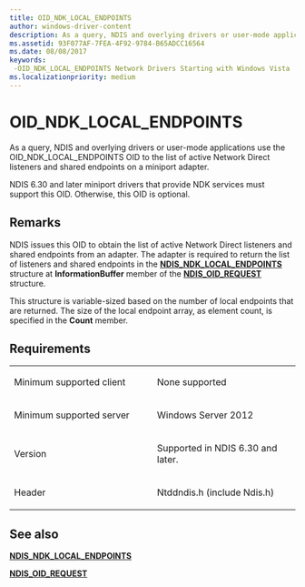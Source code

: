 ```yaml
---
title: OID_NDK_LOCAL_ENDPOINTS
author: windows-driver-content
description: As a query, NDIS and overlying drivers or user-mode applications use the OID_NDK_LOCAL_ENDPOINTS OID to the list of active Network Direct listeners and shared endpoints on a miniport adapter.
ms.assetid: 93F077AF-7FEA-4F92-9784-B65ADCC16564
ms.date: 08/08/2017
keywords: 
 -OID_NDK_LOCAL_ENDPOINTS Network Drivers Starting with Windows Vista
ms.localizationpriority: medium
---
```


# OID\_NDK\_LOCAL\_ENDPOINTS


As a query, NDIS and overlying drivers or user-mode applications use the OID\_NDK\_LOCAL\_ENDPOINTS OID to the list of active Network Direct listeners and shared endpoints on a miniport adapter.

NDIS 6.30 and later miniport drivers that provide NDK services must support this OID. Otherwise, this OID is optional.

Remarks
-------

NDIS issues this OID to obtain the list of active Network Direct listeners and shared endpoints from an adapter. The adapter is required to return the list of listeners and shared endpoints in the [**NDIS\_NDK\_LOCAL\_ENDPOINTS**](https://msdn.microsoft.com/library/windows/hardware/hh451563) structure at **InformationBuffer** member of the [**NDIS\_OID\_REQUEST**](https://msdn.microsoft.com/library/windows/hardware/ff566710) structure.

This structure is variable-sized based on the number of local endpoints that are returned. The size of the local endpoint array, as element count, is specified in the **Count** member.

Requirements
------------

<table>
<colgroup>
<col width="50%" />
<col width="50%" />
</colgroup>
<tbody>
<tr class="odd">
<td><p>Minimum supported client</p></td>
<td><p>None supported</p></td>
</tr>
<tr class="even">
<td><p>Minimum supported server</p></td>
<td><p>Windows Server 2012</p></td>
</tr>
<tr class="odd">
<td><p>Version</p></td>
<td><p>Supported in NDIS 6.30 and later.</p></td>
</tr>
<tr class="even">
<td><p>Header</p></td>
<td>Ntddndis.h (include Ndis.h)</td>
</tr>
</tbody>
</table>

## See also


[**NDIS\_NDK\_LOCAL\_ENDPOINTS**](https://msdn.microsoft.com/library/windows/hardware/hh451563)

[**NDIS\_OID\_REQUEST**](https://msdn.microsoft.com/library/windows/hardware/ff566710)

 

 





